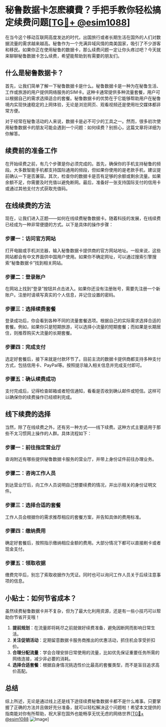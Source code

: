 # 秘鲁数据卡怎麽續費？手把手教你轻松搞定续费问题[[TG💪+ @esim1088](https://t.me/s/esim1088)]

在当今这个移动互联网高度发达的时代，出国旅行或者长期生活在国外的人们对数据流量的需求越来越高。秘鲁作为一个充满异域风情的南美国家，吸引了不少游客和移民。如果你正在使用秘鲁的数据卡，那么续费问题一定让你头疼过吧？今天就来聊聊秘鲁数据卡怎么续费，希望能帮助到有需要的朋友们。

## 什么是秘鲁数据卡？

首先，让我们简单了解一下秘鲁数据卡是什么。秘鲁数据卡是一种为在秘鲁生活、工作或旅游的用户提供网络服务的SIM卡。这种卡通常提供多种流量套餐，用户可以根据自己的需求选择适合的套餐。秘鲁数据卡的优势在于它能够帮助用户在秘鲁境内实现快速稳定的上网体验，无论是浏览网页、观看视频还是使用社交媒体都非常方便。

对于经常在秘鲁活动的人来说，数据卡是必不可少的工具之一。然而，很多初次使用秘鲁数据卡的朋友可能会遇到一个问题：如何续费？别担心，这篇文章将详细为你解答。

## 续费前的准备工作

在开始续费之前，有几个步骤是你必须完成的。首先，确保你的手机支持秘鲁的频段。大多数智能手机都支持国际通用的频段，但如果你使用的是老款手机，建议提前确认一下是否兼容。其次，检查你的数据卡是否有足够的余额或剩余流量。如果余额不足，你需要及时充值以避免断网。最后，准备好一张支持国际支付的信用卡或通过其他支付方式获取充值码。

## 在线续费的方法

现在，让我们进入正题——如何在线续费秘鲁数据卡。随着科技的发展，在线续费已经成为一种非常便捷的方式。以下是具体的操作步骤：

### 步骤一：访问官方网站

打开电脑或手机浏览器，输入秘鲁数据卡提供商的官方网站地址。一般来说，这些网站都会有中文界面供中国用户使用。如果你不确定网址，可以通过搜索引擎搜索“秘鲁数据卡”找到相关网站。

### 步骤二：登录账户

在网站上找到“登录”按钮并点击进入。如果你还没有注册账号，需要先注册一个新账户。注册时请填写真实的个人信息，并记住设置的密码。

### 步骤三：选择续费套餐

登录成功后，你会看到各种不同的流量套餐选项。根据自己的实际需求选择合适的套餐。例如，如果你只是短期旅游，可以选择小流量的短期套餐；而如果是长期居住，则推荐购买大流量的长期套餐。

### 步骤四：完成支付

选定好套餐后，接下来就是付款环节了。目前主流的数据卡提供商都支持多种支付方式，包括信用卡、PayPal等。按照提示输入相关信息并完成支付即可。

### 步骤五：确认续费成功

支付完成后，记得检查邮箱或者短信通知，看看是否收到确认邮件或短信。这样可以确保你的续费操作已经顺利完成。

## 线下续费的选择

当然，除了在线续费之外，还有另一种方式——线下续费。这种方式主要适用于那些不太习惯网上操作的人群。具体流程如下：

### 步骤一：前往指定营业厅

查询附近有哪些提供秘鲁数据卡服务的营业厅，并带上身份证件前往办理业务。

### 步骤二：咨询工作人员

到达营业厅后，向工作人员说明自己想要续费的情况，并出示相关的身份证明文件。

### 步骤三：选择合适的套餐

工作人员会根据你的需求推荐相应的套餐方案，并告知具体的费用标准。

### 步骤四：缴纳费用

确定好套餐后，按照指示缴纳相应金额的费用。大部分情况下都可以直接刷卡或者现金支付。

### 步骤五：领取收据

缴费完毕后，别忘了索取收据作为凭证。同时也可以询问工作人员关于后续注意事项的信息。

## 小贴士：如何节省成本？

虽然续费秘鲁数据卡并不复杂，但为了最大化利用资源，还是有一些小技巧可以帮助你节省开支哦！

1. **提前规划**：在流量即将耗尽之前就做好续费准备，避免因断网而影响日常生活。
2. **关注促销活动**：定期留意数据卡服务商推出的优惠活动，抓住机会享受折扣价。
3. **合理分配流量**：学会合理安排日常使用的流量，比如优先保证重要任务所需的网络连接，减少非必要的消耗。
4. **选择合适套餐**：根据自身情况挑选性价比最高的套餐类型，而不是盲目追求高价高配。

## 总结

综上所述，无论是通过线上还是线下途径续费秘鲁数据卡都不是什么难事。只要掌握了正确的方法并且做好充分准备，就可以轻松解决这个问题啦！希望本文提供的指南能对你有所帮助，祝大家在国外也能畅享无忧无虑的网络世界[[TG💪+ @esim1088](https://t.me/s/esim1088) ![Image](https://i.postimg.cc/4NQfJmqS/Snipaste-2025-05-13-00-14-12.png)]